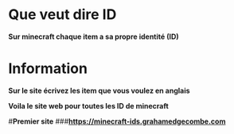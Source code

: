 # Que veut dire ID

__Sur minecraft chaque item a sa propre identité (ID)__

# Information

__Sur le site écrivez les item que vous voulez en anglais__

__Voila le site web pour toutes les ID de minecraft__

#__Premier site__
###__https://minecraft-ids.grahamedgecombe.com__
